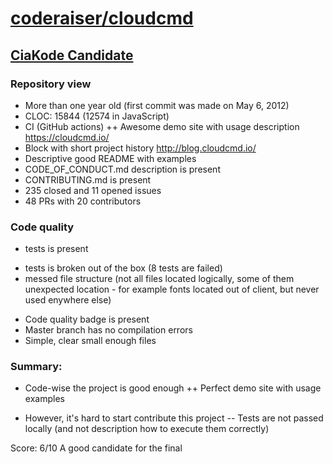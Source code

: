# [coderaiser/cloudcmd](https://github.com/coderaiser/cloudcmd)

## [CiaKode Candidate](https://github.com/yegor256/blog/blob/master/_posts/2019/nov/2019-11-03-award-2020.md)

### Repository view
+ More than one year old (first commit was made on May 6, 2012)
+ CLOC: 15844 (12574 in JavaScript)
+ CI (GitHub actions)
++ Awesome demo site with usage description https://cloudcmd.io/
+ Block with short project history http://blog.cloudcmd.io/
+ Descriptive good README with examples
+ CODE_OF_CONDUCT.md description is present
+ CONTRIBUTING.md is present
+ 235 closed and 11 opened issues
+ 48 PRs with 20 contributors

### Code quality
+ tests is present
- tests is broken out of the box (8 tests are failed)
- messed file structure (not all files located logically, some of them unexpected location - for example fonts located out of client, but never used enywhere else)
+ Code quality badge is present
+ Master branch has no compilation errors
+ Simple, clear small enough files

### Summary:
+ Code-wise the project is good enough
++ Perfect demo site with usage examples
- However, it's hard to start contribute this project
-- Tests are not passed locally (and not description how to execute them correctly)

Score: 6/10
A good candidate for the final
